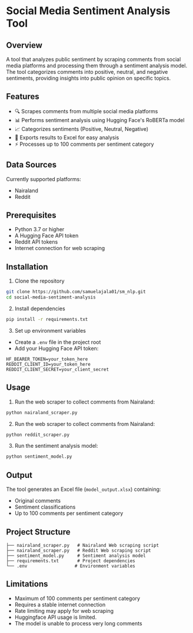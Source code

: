 # Social Media Sentiment Analysis Tool

## Overview
A tool that analyzes public sentiment by scraping comments from social media platforms and processing them through a sentiment analysis model. The tool categorizes comments into positive, neutral, and negative sentiments, providing insights into public opinion on specific topics.

## Features
- 🔍 Scrapes comments from multiple social media platforms
- 📊 Performs sentiment analysis using Hugging Face's RoBERTa model
- 📈 Categorizes sentiments (Positive, Neutral, Negative)
- 📑 Exports results to Excel for easy analysis
- ⚡ Processes up to 100 comments per sentiment category

## Data Sources
Currently supported platforms:
- Nairaland
- Reddit

## Prerequisites
- Python 3.7 or higher
- A Hugging Face API token
- Reddit API tokens
- Internet connection for web scraping

## Installation

1. Clone the repository
```bash
git clone https://github.com/samuelajala01/sm_nlp.git
cd social-media-sentiment-analysis
```

2. Install dependencies
```bash
pip install -r requirements.txt
```

3. Set up environment variables
- Create a `.env` file in the project root
- Add your Hugging Face API token:
```
HF_BEARER_TOKEN=your_token_here
REDDIT_CLIENT_ID=your_token_here
REDDIT_CLIENT_SECRET=your_client_secret
```

## Usage

1. Run the web scraper to collect comments from Nairaland:
```bash
python nairaland_scraper.py
```

2. Run the web scraper to collect comments from Nairaland:
```bash
python reddit_scraper.py
```

3. Run the sentiment analysis model:
```bash
python sentiment_model.py
```

## Output
The tool generates an Excel file (`model_output.xlsx`) containing:
- Original comments
- Sentiment classifications
- Up to 100 comments per sentiment category

## Project Structure
```
├── nairaland_scraper.py   # Nairaland Web scraping script
├── nairaland_scraper.py   # Reddit Web scraping script
├── sentiment_model.py     # Sentiment analysis model
├── requirements.txt       # Project dependencies
└── .env                  # Environment variables
```

## Limitations
- Maximum of 100 comments per sentiment category
- Requires a stable internet connection
- Rate limiting may apply for web scraping
- Huggingface API usage is limited.
- The model is unable to process very long comments

